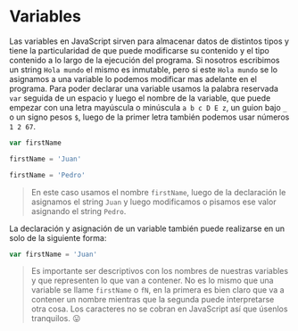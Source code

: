 
# Variables

Las variables en JavaScript sirven para almacenar datos de distintos tipos y tiene la particularidad de que puede modificarse su contenido y el tipo contenido a lo largo de la ejecución del programa. Si nosotros escribimos un string `Hola mundo` el mismo es inmutable, pero si este `Hola mundo` se lo asignamos a una variable lo podemos modificar mas adelante en el programa.
Para poder declarar una variable usamos la palabra reservada `var` seguida de un espacio y luego el nombre de la variable, que puede empezar con una letra mayúscula o minúscula `a b c D E z`, un guion bajo `_` o un signo pesos `$`, luego de la primer letra también podemos usar números `1 2 67`.

```js
var firstName 

firstName = 'Juan'

firstName = 'Pedro'

```

> En este caso usamos el nombre `firstName`, luego de la declaración le asignamos el string `Juan` y luego modificamos o pisamos ese valor asignando el string `Pedro`.

La declaración y asignación de un variable también puede realizarse en un solo de la siguiente forma:

```js
var firstName = 'Juan'
```

> Es importante ser descriptivos con los nombres de nuestras variables y que representen lo que van a contener. No es lo mismo que una variable se llame `firstName` o `fN`, en la primera es bien claro que va a contener un nombre mientras que la segunda puede interpretarse otra cosa. 
Los caracteres no se cobran en JavaScript así que úsenlos tranquilos. 😛


